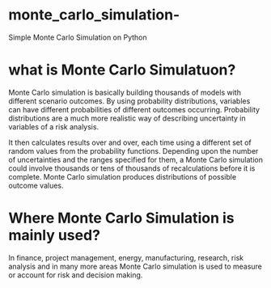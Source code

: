 # monte_carlo_simulation-
Simple Monte Carlo Simulation on Python

# what is Monte Carlo Simulatuon? 

Monte Carlo simulation is basically building thousands of models with different scenario outcomes. By using probability distributions, variables can have different probabilities of different outcomes occurring. Probability distributions are a much more realistic way of describing uncertainty in variables of a risk analysis.

It then calculates results over and over, each time using a different set of random values from the probability functions. Depending upon the number of uncertainties and the ranges specified for them, a Monte Carlo simulation could involve thousands or tens of thousands of recalculations before it is complete. Monte Carlo simulation produces distributions of possible outcome values.

# Where Monte Carlo Simulation is mainly used?

In finance, project management, energy, manufacturing, research, risk analysis and in many more areas Monte Carlo simulation is used to measure or account for risk and decision making.

